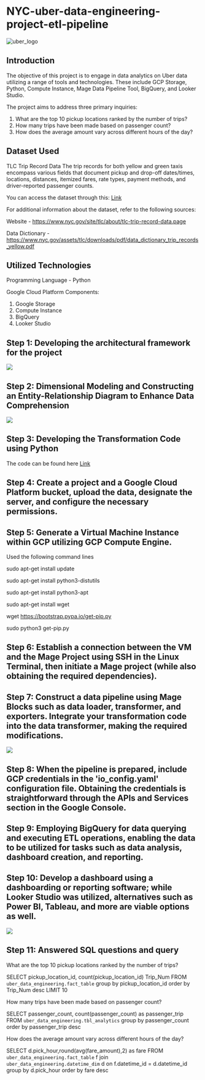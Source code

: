 # NYC-uber-data-engineering-project-etl-pipeline

![uber_logo](uber_img.png)

## Introduction

The objective of this project is to engage in data analytics on Uber data utilizing a range of tools and technologies. These include GCP Storage, Python, Compute Instance, Mage Data Pipeline Tool, BigQuery, and Looker Studio.

The project aims to address three primary inquiries:

1. What are the top 10 pickup locations ranked by the number of trips?
2. How many trips have been made based on passenger count?
3. How does the average amount vary across different hours of the day?

## Dataset Used

TLC Trip Record Data
The trip records for both yellow and green taxis encompass various fields that document pickup and drop-off dates/times, locations, distances, itemized fares, rate types, payment methods, and driver-reported passenger counts.

You can access the dataset through this: [Link](Data/uber_data.csv)

For additional information about the dataset, refer to the following sources:

Website - https://www.nyc.gov/site/tlc/about/tlc-trip-record-data.page

Data Dictionary - https://www.nyc.gov/assets/tlc/downloads/pdf/data_dictionary_trip_records_yellow.pdf


## Utilized Technologies
Programming Language - Python

Google Cloud Platform Components:

1. Google Storage
2. Compute Instance 
3. BigQuery
4. Looker Studio



## Step 1: Developing the architectural framework for the project
<img src="architecture.jpg">

## Step 2: Dimensional Modeling and Constructing an Entity-Relationship Diagram to Enhance Data Comprehension

<img src="model.png">

## Step 3: Developing the Transformation Code using Python

The code can be found here [Link](uber.ipynb)

## Step 4: Create a project and a Google Cloud Platform bucket, upload the data, designate the server, and configure the necessary permissions.


## Step 5: Generate a Virtual Machine Instance within GCP utilizing GCP Compute Engine.

Used the following command lines

sudo apt-get install update

sudo apt-get install python3-distutils

sudo apt-get install python3-apt

sudo apt-get install wget

wget https://bootstrap.pypa.io/get-pip.py

sudo python3 get-pip.py

## Step 6: Establish a connection between the VM and the Mage Project using SSH in the Linux Terminal, then initiate a Mage project (while also obtaining the required dependencies).


## Step 7: Construct a data pipeline using Mage Blocks such as data loader, transformer, and exporters. Integrate your transformation code into the data transformer, making the required modifications.

<img src="etl_flow.PNG">


## Step 8: When the pipeline is prepared, include GCP credentials in the 'io_config.yaml' configuration file. Obtaining the credentials is straightforward through the APIs and Services section in the Google Console.

## Step 9: Employing BigQuery for data querying and executing ETL operations, enabling the data to be utilized for tasks such as data analysis, dashboard creation, and reporting.


## Step 10: Develop a dashboard using a dashboarding or reporting software; while Looker Studio was utilized, alternatives such as Power BI, Tableau, and more are viable options as well.
<img src="uber_Dashboard.png">

## Step 11: Answered SQL questions and query

What are the top 10 pickup locations ranked by the number of trips?

SELECT pickup_location_id, count(pickup_location_id) Trip_Num
FROM `uber_data_engineering.fact_table` 
group by pickup_location_id
order by Trip_Num desc
LIMIT 10


How many trips have been made based on passenger count?

SELECT passenger_count, count(passenger_count) as passenger_trip
FROM `uber_data_engineering.tbl_analytics`
group by passenger_count
order by passenger_trip desc


How does the average amount vary across different hours of the day?

SELECT d.pick_hour,round(avg(fare_amount),2) as fare
FROM `uber_data_engineering.fact_table` f join 
`uber_data_engineering.datetime_dim` d on f.datetime_id = d.datetime_id
group by d.pick_hour
order by fare desc


